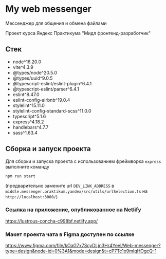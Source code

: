 # My web messenger

Мессенджер для общения и обмена файлами

Проект курса Яндекс Практикума "Мидл фронтенд-разработчик"

## Стек
- node^16.20.0
- vite^4.3.9
- @types/node^20.5.0
- @types/uuid^9.0.5
- @typescript-eslint/eslint-plugin^6.4.1
- @typescript-eslint/parser^6.4.1
- eslint^8.47.0
- eslint-config-airbnb^19.0.4
- stylelint^15.11.0
- stylelint-config-standard-scss^11.0.0
- typescript^5.1.6
- express^4.18.2
- handlebars^4.7.7
- sass^1.63.4

## Сборка и запуск проекта
Для сборки и запуска проекта с использованием фреймворка ```express``` выполните команду
```
npm run start
```
(предварительно замените url ```DEV_LINK_ADDRESS``` в ```middle.messenger.praktikum.yandex/src/utils/urlSelection.ts``` на ```http://localhost:3000/```)

### Ссылка на приложение, опубликованное на Netlify
https://lustrous-concha-c998bf.netlify.app/

### Макет проекта чата в Figma доступен по ссылке
https://www.figma.com/file/kOaG7x7ScyDLjn3Hr4Yeel/Web-messenger?type=design&node-id=0%3A1&mode=design&t=cP7Tc1o9mIqHOgcQ-1
